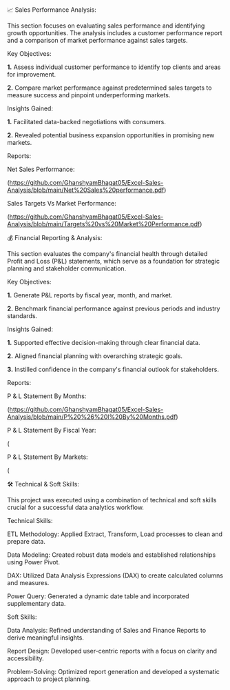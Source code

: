📈 Sales Performance Analysis:


This section focuses on evaluating sales performance and identifying growth opportunities. The analysis includes a customer performance report and a comparison of market performance against sales targets.

Key Objectives:

**1.** Assess individual customer performance to identify top clients and areas for improvement.

**2.** Compare market performance against predetermined sales targets to measure success and pinpoint underperforming markets.

Insights Gained:

**1.** Facilitated data-backed negotiations with consumers.

**2.** Revealed potential business expansion opportunities in promising new markets.

Reports:

Net Sales Performance:

(https://github.com/GhanshyamBhagat05/Excel-Sales-Analysis/blob/main/Net%20Sales%20performance.pdf)

Sales Targets Vs Market Performance:

(https://github.com/GhanshyamBhagat05/Excel-Sales-Analysis/blob/main/Targets%20vs%20Market%20Performance.pdf)




💰 Financial Reporting & Analysis:

This section evaluates the company's financial health through detailed Profit and Loss (P&L) statements, which serve as a foundation for strategic planning and stakeholder communication.

Key Objectives:

**1.** Generate P&L reports by fiscal year, month, and market.

**2.** Benchmark financial performance against previous periods and industry standards.

Insights Gained:

**1.** Supported effective decision-making through clear financial data.

**2.** Aligned financial planning with overarching strategic goals.

**3.** Instilled confidence in the company's financial outlook for stakeholders.

Reports:

P & L Statement By Months:

(https://github.com/GhanshyamBhagat05/Excel-Sales-Analysis/blob/main/P%20%26%20l%20By%20Months.pdf)

P & L Statement By Fiscal Year:

(

P & L Statement By Markets:

(





🛠️ Technical & Soft Skills:

This project was executed using a combination of technical and soft skills crucial for a successful data analytics workflow.

Technical Skills:

ETL Methodology: Applied Extract, Transform, Load processes to clean and prepare data.

Data Modeling: Created robust data models and established relationships using Power Pivot.

DAX: Utilized Data Analysis Expressions (DAX) to create calculated columns and measures.

Power Query: Generated a dynamic date table and incorporated supplementary data.

Soft Skills:

Data Analysis: Refined understanding of Sales and Finance Reports to derive meaningful insights.

Report Design: Developed user-centric reports with a focus on clarity and accessibility.

Problem-Solving: Optimized report generation and developed a systematic approach to project planning.
